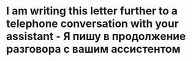 # I am writing this letter further to a telephone conversation with your assistant - Я пишу в продолжение разговора с вашим ассистентом

